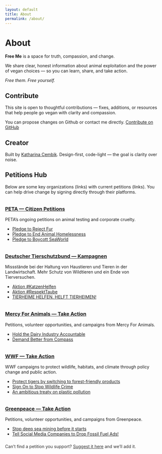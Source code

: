```yaml
---
layout: default
title: About
permalink: /about/
---
```


<div class="wrap">
  <h1>About</h1>
  <p><strong>Free Me</strong> is a space for truth, compassion, and change.</p>
  <p>We share clear, honest information about animal exploitation and the power of vegan choices — so you can learn, share, and take action.</p>
  <p><em>Free them. Free yourself.</em></p>

  <h2>Contribute</h2>
  <p>This site is open to thoughtful contributions — fixes, additions, or resources that help people go vegan with clarity and compassion.</p>
  <p>You can propose changes on Github or contact me directly.
    <a class="read-more-btn" href="https://github.com/jaKasienka/vegan-platform" target="_blank" rel="noopener">
      Contribute on GitHub
    </a>
  </p>

  <h2>Creator</h2>
  <p>
    Built by <a href="https://cembik.com" rel="me">Katharina Cembik</a>. 
    Design-first, code-light — the goal is clarity over noise.
  </p>

  <h2>Petitions Hub</h2>
  <p>Below are some key organizations (links) with current petitions (links). You can help drive change by signing directly through their platforms.</p>

  <div class="grid">
      <!-- PETA -->
    <article class="card org-card">
      <div class="org-head">
        <span class="org-logo" aria-hidden="true">
          <img src="{{ '/assets/img/logos/peta-logo.svg' | relative_url }}" alt="">
        </span>
        <a href="https://www.peta.org/issues/animals-used-for-experimentation/petas-citizen-petitions/" target="_blank" rel="noopener">
          <h3 class="org-title">
            PETA — Citizen Petitions
          </h3>
        </a>
      </div>
      <p>PETA’s ongoing petitions on animal testing and corporate cruelty.</p>
      <ul>
        <li><a href="https://support.peta.org/page/1146/petition/1?locale=en-US" target="_blank" rel="noopener">Pledge to Reject Fur</a></li>
        <li><a href="https://support.peta.org/page/1483/petition/1?locale=en-US" target="_blank" rel="noopener">Pledge to End Animal Homelessness</a></li>
        <li><a href="https://support.peta.org/page/1543/petition/1?locale=en-US" target="_blank" rel="noopener">Pledge to Boycott SeaWorld</a></li>
      </ul>
    </article>
    <!-- Deutscher Tierschutzbund -->
    <article class="card org-card">
      <div class="org-head">
        <span class="org-logo" aria-hidden="true">
          <img src="{{ '/assets/img/logos/tsb-logo.svg' | relative_url }}" alt="">
        </span>
        <a href="https://www.tierschutzbund.de/kampagnen/" target="_blank" rel="noopener">
          <h3 class="org-title">
            Deutscher Tierschutzbund — Kampagnen
          </h3>
        </a>
      </div>
      <p>Missstände bei der Haltung von Haustieren und Tieren in der Landwirtschaft. Mehr Schutz von Wildtieren und ein Ende von Tierversuchen.</p>
      <ul>
        <li><a href="https://www.jetzt-katzen-helfen.de/" target="_blank" rel="noopener">Aktion #KatzenHelfen</a></li>
        <li><a href="https://www.tierschutzbund.de/kampagnen/taubenschutzkampagne/" target="_blank" rel="noopener">Aktion #RespektTaube</a></li>
        <li><a href="https://www.tierheime-helfen.de/" target="_blank" rel="noopener">TIERHEIME HELFEN. HELFT TIERHEIMEN!</a></li>
      </ul>
    </article>
    <!-- Mercy For Animals -->
    <article class="card org-card">
      <div class="org-head">
        <span class="org-logo" aria-hidden="true">
          <img src="{{ '/assets/img/logos/mfa-logo.svg' | relative_url }}" alt="">
        </span>
        <a href="https://mercyforanimals.org/take-action/lend-your-voice/" target="_blank" rel="noopener">
          <h3 class="org-title">
            Mercy For Animals — Take Action
          </h3>
        </a>
      </div>
      <p>Petitions, volunteer opportunities, and campaigns from Mercy For Animals.</p>
      <ul>
        <li><a href="https://gotmisery.com/?_ga=2.126737032.441226495.1755521121-2015173670.1755521120" target="_blank" rel="noopener">Hold the Dairy Industry Accountable</a></li>
        <li><a href="https://frankenchickens.com/?_ga=2.27188152.441226495.1755521121-2015173670.1755521120" target="_blank" rel="noopener">Demand Better from Compass</a></li>
      </ul>
    </article>
    <!-- World Wildlife Fund -->
    <article class="card org-card">
      <div class="org-head">
        <span class="org-logo" aria-hidden="true">
          <img src="{{ '/assets/img/logos/wwf-panda-logo.svg' | relative_url }}" alt="">
        </span>
        <a href="https://www.worldwildlife.org/pages/all-actions" target="_blank" rel="noopener">
          <h3 class="org-title">
            WWF — Take Action
          </h3>
        </a>
      </div>
      <p>WWF campaigns to protect wildlife, habitats, and climate through policy change and public action.</p>
      <ul>
        <li><a href="https://protect.worldwildlife.org/page/53558/petition/1?_gl=1*1jj7qbw*_ga*OTM3MjI5NjU1LjE3NTU2MTM4MDc.*_ga_FK6M9RK84Z*czE3NTU2MTM4MDckbzEkZzAkdDE3NTU2MTM4MDckajYwJGwwJGg4Mjc0MjAwNzA." target="_blank" rel="noopener">Protect tigers by switching to forest-friendly products</a></li>
        <li><a href="https://protect.worldwildlife.org/page/53484/petition/1?_gl=1*tmsg7w*_gcl_au*MTk5NjM3NDExNy4xNzU1NjE0Mjk0*_ga*OTM3MjI5NjU1LjE3NTU2MTM4MDc.*_ga_FK6M9RK84Z*czE3NTU2MTM4MDckbzEkZzEkdDE3NTU2MTQzMzkkajE1JGwwJGg4Mjc0MjAwNzA." target="_blank" rel="noopener">Sign On to Stop Wildlife Crime</a></li>
        <li><a href="https://protect.worldwildlife.org/page/86643/petition/1?_gl=1*2mlyfv*_gcl_au*MTk5NjM3NDExNy4xNzU1NjE0Mjk0*_ga*OTM3MjI5NjU1LjE3NTU2MTM4MDc.*_ga_FK6M9RK84Z*czE3NTU2MTM4MDckbzEkZzEkdDE3NTU2MTQ0MDQkajYwJGwwJGg4Mjc0MjAwNzA." target="_blank" rel="noopener">An ambitious treaty on plastic pollution</a></li>
      </ul>
    </article>
    <!-- Greenpeace -->
    <article class="card org-card">
      <div class="org-head">
        <span class="org-logo" aria-hidden="true">
          <img src="{{ '/assets/img/logos/gp-logo.svg' | relative_url }}" alt="">
        </span>
        <a href="https://www.greenpeace.org/usa/take-online-action/" target="_blank" rel="noopener">
          <h3 class="org-title">
            Greenpeace — Take Action
          </h3>
        </a>
      </div>
      <p>Petitions, volunteer opportunities, and campaigns from Greenpeace.</p>
      <ul>
        <li><a href="https://engage.us.greenpeace.org/onlineactions/EYvG3wVWuE2dSTIgyG4BoA2?utm_source=website&utm_medium=actioncard&utm_campaign=deepseamining&sourceid=1021135" target="_blank" rel="noopener">Stop deep sea mining before it starts</a></li>
        <li><a href="https://engage.us.greenpeace.org/onlineactions/0ncfx1VV2E2JJmpQxrEbBg2?utm_source=instagram&utm_medium=post&utm_campaign=210702_cleancreatives__izzzzzzzzzcz&sourceid=1010944" target="_blank" rel="noopener">Tell Social Media Companies to Drop Fossil Fuel Ads!</a></li>
      </ul>
    </article>
  </div>

  <p style="margin-top:24px; opacity: .9;">
    Can’t find a petition you support? <a href="https://github.com/jaKasienka/vegan-platform/issues" target="_blank" rel="noopener">
    Suggest it here</a> and we’ll add it.
  </p>
</div>